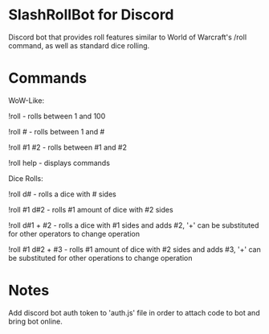 # SlashRollBot for Discord
Discord bot that provides roll features similar to World of Warcraft's /roll command, as well as standard dice rolling.

# Commands
WoW-Like:

!roll - rolls between 1 and 100

!roll # - rolls between 1 and #

!roll #1 #2 - rolls between #1 and #2

!roll help - displays commands

Dice Rolls:

!roll d# - rolls a dice with # sides

!roll #1 d#2 - rolls #1 amount of dice with #2 sides

!roll d#1 + #2 - rolls a dice with #1 sides and adds #2, '+' can be substituted for other operators to change operation

!roll #1 d#2 + #3 - rolls #1 amount of dice with #2 sides and adds #3, '+' can be substituted for other operations to change operation

# Notes
Add discord bot auth token to 'auth.js' file in order to attach code to bot and bring bot online.
